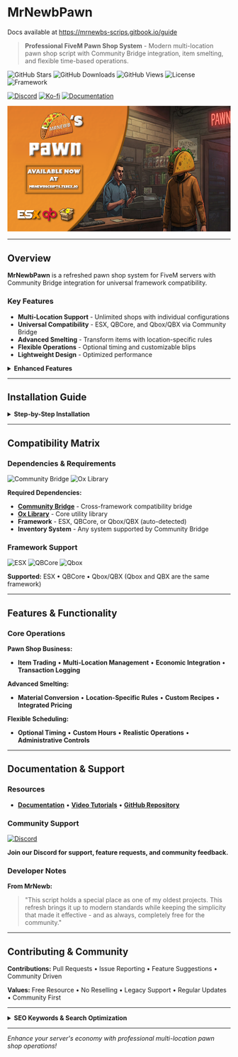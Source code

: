 # MrNewbPawn
Docs available at https://mrnewbs-scrips.gitbook.io/guide

> **Professional FiveM Pawn Shop System** - Modern multi-location pawn shop script with Community Bridge integration, item smelting, and flexible time-based operations.

![GitHub Stars](https://img.shields.io/github/stars/MrNewb/MrNewbPawn?style=for-the-badge&color=FFD700) ![GitHub Downloads](https://img.shields.io/github/downloads/MrNewb/MrNewbPawn/total?style=for-the-badge&color=00FF00) ![GitHub Views](https://img.shields.io/badge/Views-2.5K+-purple?style=for-the-badge&logo=github) ![License](https://img.shields.io/badge/License-FREE-brightgreen?style=for-the-badge) ![Framework](https://img.shields.io/badge/Framework-ESX%20%7C%20QBCore%20%7C%20Qbox-blue?style=for-the-badge)

[![Discord](https://img.shields.io/discord/1204398264812830720?label=Discord&logo=discord&color=7289DA&style=for-the-badge)](https://discord.gg/mrnewbscripts) [![Ko-fi](https://img.shields.io/badge/Support-Ko--fi-FF5E5B?style=for-the-badge&logo=ko-fi)](https://ko-fi.com/R5R76BIM9) [![Documentation](https://img.shields.io/badge/Docs-GitBook-blue?style=for-the-badge&logo=gitbook)](https://mrnewbs-scrips.gitbook.io/guide)

![MrNewbPawn Preview](https://raw.githubusercontent.com/MrNewb/MrNewbPawn/refs/heads/master/THUMBNAIL.png)

---

## Overview

**MrNewbPawn** is a refreshed pawn shop system for FiveM servers with Community Bridge integration for universal framework compatibility.

### Key Features

- **Multi-Location Support** - Unlimited shops with individual configurations
- **Universal Compatibility** - ESX, QBCore, and Qbox/QBX via Community Bridge
- **Advanced Smelting** - Transform items with location-specific rules
- **Flexible Operations** - Optional timing and customizable blips
- **Lightweight Design** - Optimized performance

<details>
<summary><strong>Enhanced Features</strong></summary>

**Multi-Shop Configuration:**
- **Unlimited Locations** • **Custom Blips** • **Individual Settings** • **Roleplay Integration**

**Advanced Smelting System:**
- **Configurable Items** • **Location-Specific Rules** • **Strategic Gameplay** • **Economic Balance**

</details>

---

## Installation Guide

<details>
<summary><strong>Step-by-Step Installation</strong></summary>

### Prerequisites
- **Community Bridge** (install first) • **Ox Library** • **Framework** (auto-detected) • **Inventory System**

### Quick Setup
1. Extract to `resources` folder
2. Add `ensure MrNewbPawn` to `server.cfg`
3. Configure shop locations and settings
4. Restart server

### Configuration
**Shop Locations** • **Blip Settings** • **Time Controls** • **Smelting Rules** • **Economic Settings**

For detailed configuration guides, visit our complete documentation.

</details>

---

## Compatibility Matrix

### Dependencies & Requirements
![Community Bridge](https://img.shields.io/badge/Requires-Community_Bridge-critical?style=for-the-badge&logo=bridge&logoColor=white) ![Ox Library](https://img.shields.io/badge/Requires-ox__lib-orange?style=for-the-badge&logo=library&logoColor=white)

**Required Dependencies:**
- **[Community Bridge](https://github.com/The-Order-Of-The-Sacred-Framework/community_bridge)** - Cross-framework compatibility bridge
- **[Ox Library](https://github.com/overextended/ox_lib)** - Core utility library
- **Framework** - ESX, QBCore, or Qbox/QBX (auto-detected)
- **Inventory System** - Any system supported by Community Bridge

### Framework Support
![ESX](https://img.shields.io/badge/ESX-✅_Compatible-green?style=flat-square) ![QBCore](https://img.shields.io/badge/QBCore-✅_Compatible-green?style=flat-square) ![Qbox](https://img.shields.io/badge/Qbox/QBX-✅_Compatible-green?style=flat-square)

**Supported:** ESX • QBCore • Qbox/QBX (Qbox and QBX are the same framework)

---

## Features & Functionality

### Core Operations
**Pawn Shop Business:**
- **Item Trading** • **Multi-Location Management** • **Economic Integration** • **Transaction Logging**

**Advanced Smelting:**
- **Material Conversion** • **Location-Specific Rules** • **Custom Recipes** • **Integrated Pricing**

**Flexible Scheduling:**
- **Optional Timing** • **Custom Hours** • **Realistic Operations** • **Administrative Controls**

---

## Documentation & Support

### Resources
- **[Documentation](https://mrnewbs-scrips.gitbook.io/guide)** • **[Video Tutorials](https://www.youtube.com/@mrnewb2819)** • **[GitHub Repository](https://github.com/MrNewb/MrNewbPawn)**

### Community Support
[![Discord](https://discordapp.com/api/guilds/1204398264812830720/widget.png?style=banner2)](https://discord.gg/mrnewbscripts)

**Join our Discord for support, feature requests, and community feedback.**

### Developer Notes
**From MrNewb:**
> "This script holds a special place as one of my oldest projects. This refresh brings it up to modern standards while keeping the simplicity that made it effective - and as always, completely free for the community."

---

## Contributing & Community

**Contributions:** Pull Requests • Issue Reporting • Feature Suggestions • Community Driven

**Values:** Free Resource • No Reselling • Legacy Support • Regular Updates • Community First

---

<details>
<summary><strong>SEO Keywords & Search Optimization</strong></summary>

**FiveM Scripts:** FiveM scripts • FiveM resources • FiveM development • FiveM server scripts • Custom FiveM scripts • Professional FiveM scripts • FiveM script developer • FiveM lua scripts • Best FiveM scripts • Free FiveM scripts • Quality FiveM scripts • Pawn shop scripts

**Pawn Shop System:** FiveM pawn shop • Pawn shop FiveM • FiveM trading • Item trading FiveM • Shop system • FiveM economy • Trading post • Buy sell system • Merchant script • Commerce system

**Business & Economy:** FiveM business scripts • Economy scripts • Trading systems • Shop management • Business simulation • Economic roleplay • Money making scripts • Server economy • Financial systems

**Framework Compatibility:** ESX scripts • QBCore scripts • Qbox scripts • QBX scripts • QB-Core resources • Multi-framework scripts • ESX resources • QBCore resources • Framework compatibility • Universal FiveM scripts • Cross-framework development • ESX QBCore Qbox compatibility

**Item Systems:** Item smelting • Material processing • Inventory management • Item conversion • Resource processing • Crafting systems • Manufacturing scripts • Production systems

**Free Resources:** Free FiveM scripts • Open source FiveM • Community FiveM scripts • No escrow FiveM • Unencrypted scripts • Community resources • Free roleplay scripts • Open source roleplay • Community driven development

**Roleplay Enhancement:** GTA V roleplay • GTA RP scripts • Roleplay server scripts • RP server resources • Immersive roleplay • Professional roleplay scripts • Roleplay enhancement tools • Business roleplay • Economic roleplay

**Multi-Location Systems:** Multiple shops • Multi-location scripts • Shop networks • Business chains • Location management • Map integration • Blip systems • Multi-point systems

**Time-Based Features:** Scheduled operations • Time-based scripts • Business hours • Operating schedules • Timed availability • Schedule management • Time controls

**Technical Features:** Lua programming • Lua scripting • FiveM development • Lightweight scripts • Performance optimization • Community Bridge integration • Ox Library integration • Modern framework support

**Search Tags:** `fivem-scripts` `pawn-shop` `trading-system` `economy-scripts` `esx-scripts` `qbcore-scripts` `qbox-scripts` `qbx-scripts` `business-scripts` `item-trading` `smelting-system` `multi-location` `free-fivem` `lua-programming` `gta5-roleplay` `roleplay-scripts` `shop-system` `commerce-system` `fivem-resources` `open-source` `multi-framework` `professional-scripts` `community-bridge` `ox-lib` `qb-core` `qbox` `qbx` `free` `script` `mrnewb` `community_bridge`

</details>

---

*Enhance your server's economy with professional multi-location pawn shop operations!*
